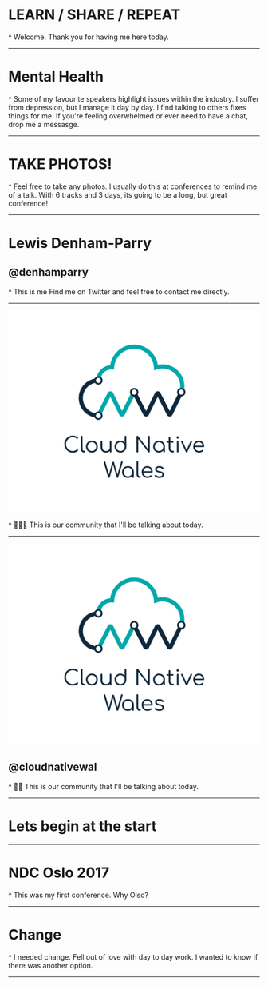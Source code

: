# LEARN / SHARE / REPEAT

^
Welcome.
Thank you for having me here today.

---

# Mental Health

^
Some of my favourite speakers highlight issues within the industry.
I suffer from depression, but I manage it day by day.
I find talking to others fixes things for me.
If you're feeling overwhelmed or ever need to have a chat, drop me a messasge.

---

# TAKE PHOTOS!

^
Feel free to take any photos.
I usually do this at conferences to remind me of a talk.
With 6 tracks and 3 days, its going to be a long, but great conference!

---

# Lewis Denham-Parry

## @denhamparry

^
This is me
Find me on Twitter and feel free to contact me directly.

---

![60%](Assets/cnw_fullcolour.png)

^
🚂🚃🚃
This is our community that I'll be talking about today.

---

![60%](Assets/cnw_fullcolour.png)

## @cloudnativewal

^
🚂🚃
This is our community that I'll be talking about today.

---

# Lets begin at the start

---

# NDC Oslo 2017

^
This was my first conference.
Why Olso?

---

# Change

^
I needed change.
Fell out of love with day to day work.
I wanted to know if there was another option.

---

